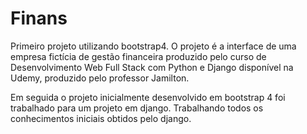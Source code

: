 # Finans
Primeiro projeto utilizando bootstrap4. O projeto é a interface de uma empresa fictícia de gestão financeira produzido pelo curso de Desenvolvimento Web Full Stack com Python e Django disponível na Udemy, produzido pelo professor Jamilton.

Em seguida o projeto inicialmente desenvolvido em bootstrap 4 foi trabalhado para um projeto em django. Trabalhando todos os conhecimentos iniciais obtidos pelo django.

